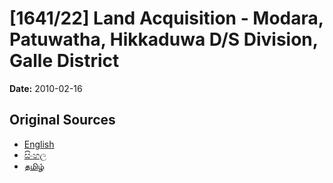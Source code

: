 # [1641/22] Land Acquisition - Modara, Patuwatha, Hikkaduwa D/S Division, Galle District

**Date:** 2010-02-16

## Original Sources

- [English](https://documents.gov.lk/view/extra-gazettes/2010/2/1641-22_E.pdf)
- [සිංහල](https://documents.gov.lk/view/extra-gazettes/2010/2/1641-22_S.pdf)
- [தமிழ்](https://documents.gov.lk/view/extra-gazettes/2010/2/1641-22_T.pdf)
